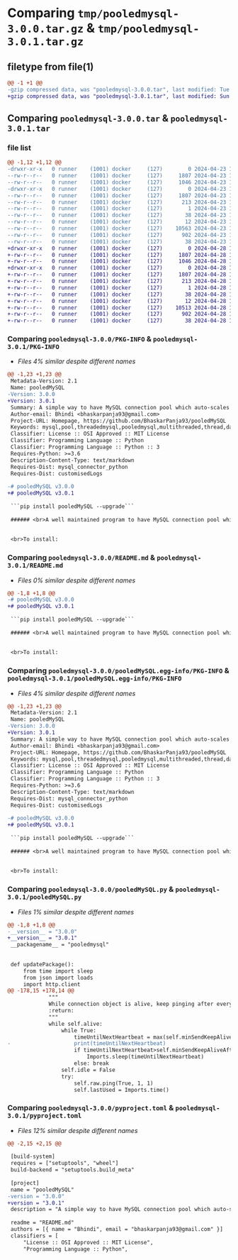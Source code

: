 # Comparing `tmp/pooledmysql-3.0.0.tar.gz` & `tmp/pooledmysql-3.0.1.tar.gz`

## filetype from file(1)

```diff
@@ -1 +1 @@
-gzip compressed data, was "pooledmysql-3.0.0.tar", last modified: Tue Apr 23 17:31:07 2024, max compression
+gzip compressed data, was "pooledmysql-3.0.1.tar", last modified: Sun Apr 28 17:04:37 2024, max compression
```

## Comparing `pooledmysql-3.0.0.tar` & `pooledmysql-3.0.1.tar`

### file list

```diff
@@ -1,12 +1,12 @@
-drwxr-xr-x   0 runner    (1001) docker     (127)        0 2024-04-23 17:31:07.938815 pooledmysql-3.0.0/
--rw-r--r--   0 runner    (1001) docker     (127)     1807 2024-04-23 17:31:07.938815 pooledmysql-3.0.0/PKG-INFO
--rw-r--r--   0 runner    (1001) docker     (127)     1046 2024-04-23 17:30:59.000000 pooledmysql-3.0.0/README.md
-drwxr-xr-x   0 runner    (1001) docker     (127)        0 2024-04-23 17:31:07.938815 pooledmysql-3.0.0/pooledMySQL.egg-info/
--rw-r--r--   0 runner    (1001) docker     (127)     1807 2024-04-23 17:31:07.000000 pooledmysql-3.0.0/pooledMySQL.egg-info/PKG-INFO
--rw-r--r--   0 runner    (1001) docker     (127)      213 2024-04-23 17:31:07.000000 pooledmysql-3.0.0/pooledMySQL.egg-info/SOURCES.txt
--rw-r--r--   0 runner    (1001) docker     (127)        1 2024-04-23 17:31:07.000000 pooledmysql-3.0.0/pooledMySQL.egg-info/dependency_links.txt
--rw-r--r--   0 runner    (1001) docker     (127)       38 2024-04-23 17:31:07.000000 pooledmysql-3.0.0/pooledMySQL.egg-info/requires.txt
--rw-r--r--   0 runner    (1001) docker     (127)       12 2024-04-23 17:31:07.000000 pooledmysql-3.0.0/pooledMySQL.egg-info/top_level.txt
--rw-r--r--   0 runner    (1001) docker     (127)    10563 2024-04-23 17:30:59.000000 pooledmysql-3.0.0/pooledMySQL.py
--rw-r--r--   0 runner    (1001) docker     (127)      902 2024-04-23 17:30:59.000000 pooledmysql-3.0.0/pyproject.toml
--rw-r--r--   0 runner    (1001) docker     (127)       38 2024-04-23 17:31:07.938815 pooledmysql-3.0.0/setup.cfg
+drwxr-xr-x   0 runner    (1001) docker     (127)        0 2024-04-28 17:04:37.541029 pooledmysql-3.0.1/
+-rw-r--r--   0 runner    (1001) docker     (127)     1807 2024-04-28 17:04:37.541029 pooledmysql-3.0.1/PKG-INFO
+-rw-r--r--   0 runner    (1001) docker     (127)     1046 2024-04-28 17:04:33.000000 pooledmysql-3.0.1/README.md
+drwxr-xr-x   0 runner    (1001) docker     (127)        0 2024-04-28 17:04:37.541029 pooledmysql-3.0.1/pooledMySQL.egg-info/
+-rw-r--r--   0 runner    (1001) docker     (127)     1807 2024-04-28 17:04:37.000000 pooledmysql-3.0.1/pooledMySQL.egg-info/PKG-INFO
+-rw-r--r--   0 runner    (1001) docker     (127)      213 2024-04-28 17:04:37.000000 pooledmysql-3.0.1/pooledMySQL.egg-info/SOURCES.txt
+-rw-r--r--   0 runner    (1001) docker     (127)        1 2024-04-28 17:04:37.000000 pooledmysql-3.0.1/pooledMySQL.egg-info/dependency_links.txt
+-rw-r--r--   0 runner    (1001) docker     (127)       38 2024-04-28 17:04:37.000000 pooledmysql-3.0.1/pooledMySQL.egg-info/requires.txt
+-rw-r--r--   0 runner    (1001) docker     (127)       12 2024-04-28 17:04:37.000000 pooledmysql-3.0.1/pooledMySQL.egg-info/top_level.txt
+-rw-r--r--   0 runner    (1001) docker     (127)    10513 2024-04-28 17:04:33.000000 pooledmysql-3.0.1/pooledMySQL.py
+-rw-r--r--   0 runner    (1001) docker     (127)      902 2024-04-28 17:04:33.000000 pooledmysql-3.0.1/pyproject.toml
+-rw-r--r--   0 runner    (1001) docker     (127)       38 2024-04-28 17:04:37.541029 pooledmysql-3.0.1/setup.cfg
```

### Comparing `pooledmysql-3.0.0/PKG-INFO` & `pooledmysql-3.0.1/PKG-INFO`

 * *Files 4% similar despite different names*

```diff
@@ -1,23 +1,23 @@
 Metadata-Version: 2.1
 Name: pooledMySQL
-Version: 3.0.0
+Version: 3.0.1
 Summary: A simple way to have MySQL connection pool which auto-scales infinitely as required. This would help remove problems caused by multithreading, also removed user hassle of manually creating and deleting connections manually.
 Author-email: Bhindi <bhaskarpanja93@gmail.com>
 Project-URL: Homepage, https://github.com/BhaskarPanja93/pooledMySQL
 Keywords: mysql,pool,threadedmysql,pooledmysql,multithreaded,thread,database,sql
 Classifier: License :: OSI Approved :: MIT License
 Classifier: Programming Language :: Python
 Classifier: Programming Language :: Python :: 3
 Requires-Python: >=3.6
 Description-Content-Type: text/markdown
 Requires-Dist: mysql_connector_python
 Requires-Dist: customisedLogs
 
-# pooledMySQL v3.0.0
+# pooledMySQL v3.0.1
 
 ```pip install pooledMySQL --upgrade```
 
 ###### <br>A well maintained program to have MySQL connection pool which auto-scales infinitely as required. This would help remove problems caused by multithreading, also removed user hassle of manually creating and deleting connections manually.
 
 
 <br>To install:
```

### Comparing `pooledmysql-3.0.0/README.md` & `pooledmysql-3.0.1/README.md`

 * *Files 0% similar despite different names*

```diff
@@ -1,8 +1,8 @@
-# pooledMySQL v3.0.0
+# pooledMySQL v3.0.1
 
 ```pip install pooledMySQL --upgrade```
 
 ###### <br>A well maintained program to have MySQL connection pool which auto-scales infinitely as required. This would help remove problems caused by multithreading, also removed user hassle of manually creating and deleting connections manually.
 
 
 <br>To install:
```

### Comparing `pooledmysql-3.0.0/pooledMySQL.egg-info/PKG-INFO` & `pooledmysql-3.0.1/pooledMySQL.egg-info/PKG-INFO`

 * *Files 4% similar despite different names*

```diff
@@ -1,23 +1,23 @@
 Metadata-Version: 2.1
 Name: pooledMySQL
-Version: 3.0.0
+Version: 3.0.1
 Summary: A simple way to have MySQL connection pool which auto-scales infinitely as required. This would help remove problems caused by multithreading, also removed user hassle of manually creating and deleting connections manually.
 Author-email: Bhindi <bhaskarpanja93@gmail.com>
 Project-URL: Homepage, https://github.com/BhaskarPanja93/pooledMySQL
 Keywords: mysql,pool,threadedmysql,pooledmysql,multithreaded,thread,database,sql
 Classifier: License :: OSI Approved :: MIT License
 Classifier: Programming Language :: Python
 Classifier: Programming Language :: Python :: 3
 Requires-Python: >=3.6
 Description-Content-Type: text/markdown
 Requires-Dist: mysql_connector_python
 Requires-Dist: customisedLogs
 
-# pooledMySQL v3.0.0
+# pooledMySQL v3.0.1
 
 ```pip install pooledMySQL --upgrade```
 
 ###### <br>A well maintained program to have MySQL connection pool which auto-scales infinitely as required. This would help remove problems caused by multithreading, also removed user hassle of manually creating and deleting connections manually.
 
 
 <br>To install:
```

### Comparing `pooledmysql-3.0.0/pooledMySQL.py` & `pooledmysql-3.0.1/pooledMySQL.py`

 * *Files 1% similar despite different names*

```diff
@@ -1,8 +1,8 @@
-__version__ = "3.0.0"
+__version__ = "3.0.1"
 __packagename__ = "pooledmysql"
 
 
 def updatePackage():
     from time import sleep
     from json import loads
     import http.client
@@ -178,15 +178,14 @@
             """
             While connection object is alive, keep pinging after every fixed interval
             :return:
             """
             while self.alive:
                 while True:
                     timeUntilNextHeartbeat = max(self.minSendKeepAliveAfter, (self.maxSendKeepAliveAfter - (Imports.time() - self.lastUsed)))
-                    print(timeUntilNextHeartbeat)
                     if timeUntilNextHeartbeat>self.minSendKeepAliveAfter:
                         Imports.sleep(timeUntilNextHeartbeat)
                     else: break
                 self.idle = False
                 try:
                     self.raw.ping(True, 1, 1)
                     self.lastUsed = Imports.time()
```

### Comparing `pooledmysql-3.0.0/pyproject.toml` & `pooledmysql-3.0.1/pyproject.toml`

 * *Files 12% similar despite different names*

```diff
@@ -2,15 +2,15 @@
 
 [build-system]
 requires = ["setuptools", "wheel"]
 build-backend = "setuptools.build_meta"
 
 [project]
 name = "pooledMySQL"
-version = "3.0.0"
+version = "3.0.1"
 description = "A simple way to have MySQL connection pool which auto-scales infinitely as required. This would help remove problems caused by multithreading, also removed user hassle of manually creating and deleting connections manually."
 
 readme = "README.md"
 authors = [{ name = "Bhindi", email = "bhaskarpanja93@gmail.com" }]
 classifiers = [
     "License :: OSI Approved :: MIT License",
     "Programming Language :: Python",
```

